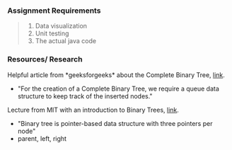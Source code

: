 ### Assignment Requirements
> 1. Data visualization 
> 2. Unit testing
> 3. The actual java code

### Resources/ Research
<p>Helpful article from *geeksforgeeks* about the Complete Binary Tree, 
<a href="https://www.geeksforgeeks.org/complete-binary-tree/">link</a>.</p>

 - "For the creation of a Complete Binary Tree, we require a queue data structure to keep track of the inserted nodes."
<p>Lecture from MIT with an introduction to Binary Trees, <a href="https://ocw.mit.edu/courses/6-006-introduction-to-algorithms-spring-2020/376714cc85c6c784d90eec9c575ec027_MIT6_006S20_lec6.pdf">link</a>.</p>

 - "Binary tree is pointer-based data structure with three pointers per node"
 - parent, left, right
